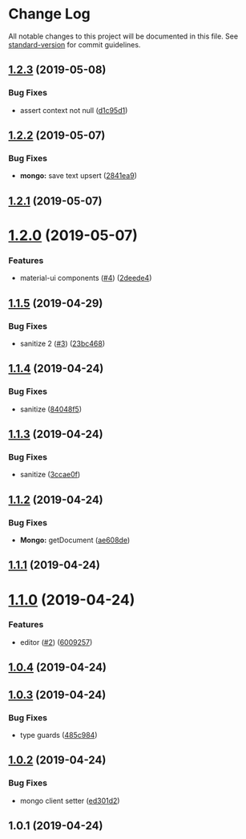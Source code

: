# Change Log

All notable changes to this project will be documented in this file. See [standard-version](https://github.com/conventional-changelog/standard-version) for commit guidelines.

## [1.2.3](https://github.com/SponsorPay/remote-text/compare/v1.2.2...v1.2.3) (2019-05-08)


### Bug Fixes

* assert context not null ([d1c95d1](https://github.com/SponsorPay/remote-text/commit/d1c95d1))



## [1.2.2](https://github.com/SponsorPay/remote-text/compare/v1.2.1...v1.2.2) (2019-05-07)


### Bug Fixes

* **mongo:** save text upsert ([2841ea9](https://github.com/SponsorPay/remote-text/commit/2841ea9))



## [1.2.1](https://github.com/SponsorPay/remote-text/compare/v1.2.0...v1.2.1) (2019-05-07)



# [1.2.0](https://github.com/SponsorPay/remote-text/compare/v1.1.5...v1.2.0) (2019-05-07)


### Features

* material-ui components ([#4](https://github.com/SponsorPay/remote-text/issues/4)) ([2deede4](https://github.com/SponsorPay/remote-text/commit/2deede4))



## [1.1.5](https://github.com/SponsorPay/remote-text/compare/v1.1.4...v1.1.5) (2019-04-29)


### Bug Fixes

* sanitize 2 ([#3](https://github.com/SponsorPay/remote-text/issues/3)) ([23bc468](https://github.com/SponsorPay/remote-text/commit/23bc468))



## [1.1.4](https://github.com/SponsorPay/remote-text/compare/v1.1.3...v1.1.4) (2019-04-24)


### Bug Fixes

* sanitize ([84048f5](https://github.com/SponsorPay/remote-text/commit/84048f5))



## [1.1.3](https://github.com/SponsorPay/remote-text/compare/v1.1.2...v1.1.3) (2019-04-24)


### Bug Fixes

* sanitize ([3ccae0f](https://github.com/SponsorPay/remote-text/commit/3ccae0f))



## [1.1.2](https://github.com/SponsorPay/remote-text/compare/v1.1.1...v1.1.2) (2019-04-24)


### Bug Fixes

* **Mongo:** getDocument ([ae608de](https://github.com/SponsorPay/remote-text/commit/ae608de))



## [1.1.1](https://github.com/SponsorPay/remote-text/compare/v1.1.0...v1.1.1) (2019-04-24)



# [1.1.0](https://github.com/SponsorPay/remote-text/compare/v1.0.4...v1.1.0) (2019-04-24)


### Features

* editor ([#2](https://github.com/SponsorPay/remote-text/issues/2)) ([6009257](https://github.com/SponsorPay/remote-text/commit/6009257))



## [1.0.4](https://github.com/SponsorPay/remote-text/compare/v1.0.3...v1.0.4) (2019-04-24)



## [1.0.3](https://github.com/SponsorPay/remote-text/compare/v1.0.2...v1.0.3) (2019-04-24)


### Bug Fixes

* type guards ([485c984](https://github.com/SponsorPay/remote-text/commit/485c984))



## [1.0.2](https://github.com/SponsorPay/remote-text/compare/v1.0.1...v1.0.2) (2019-04-24)


### Bug Fixes

* mongo client setter ([ed301d2](https://github.com/SponsorPay/remote-text/commit/ed301d2))



## 1.0.1 (2019-04-24)
